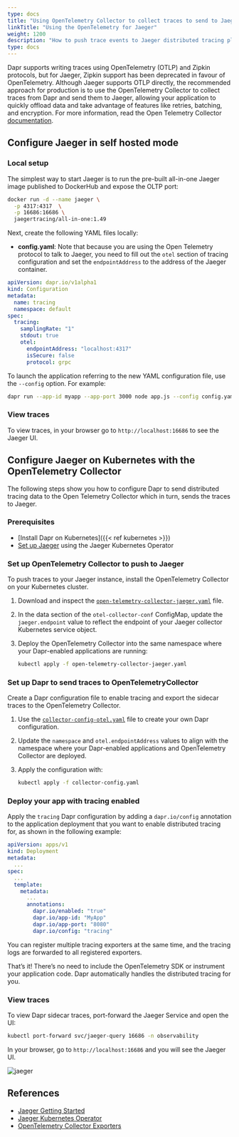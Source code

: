 ```yaml
---
type: docs
title: "Using OpenTelemetry Collector to collect traces to send to Jaeger"
linkTitle: "Using the OpenTelemetry for Jaeger"
weight: 1200
description: "How to push trace events to Jaeger distributed tracing platform, using the OpenTelemetry Collector."
type: docs
---
```


Dapr supports writing traces using OpenTelemetry (OTLP) and Zipkin protocols, but for Jaeger, Zipkin support has been deprecated in favour of OpenTelemetry. Although Jaeger supports OTLP directly, the recommended approach for production is to use the OpenTelemetry Collector to collect traces from Dapr and send them to Jaeger, allowing your application to quickly offload data and take advantage of features like retries, batching, and encryption. For more information, read the Open Telemetry Collector [documentation](https://opentelemetry.io/docs/collector/#when-to-use-a-collector).

## Configure Jaeger in self hosted mode

### Local setup

The simplest way to start Jaeger is to run the pre-built all-in-one Jaeger image published to DockerHub and expose the OLTP port:

```bash
docker run -d --name jaeger \
  -p 4317:4317  \
  -p 16686:16686 \
  jaegertracing/all-in-one:1.49
```

Next, create the following YAML files locally:

* **config.yaml**: Note that because you are using the Open Telemetry protocol
to talk to Jaeger, you need to fill out the `otel` section of tracing
configuration and set the `endpointAddress` to the address of the Jaeger
container.

```yaml
apiVersion: dapr.io/v1alpha1
kind: Configuration
metadata:
  name: tracing
  namespace: default
spec:
  tracing:
    samplingRate: "1"
    stdout: true
    otel:
      endpointAddress: "localhost:4317"
      isSecure: false
      protocol: grpc 
```

To launch the application referring to the new YAML configuration file, use
the `--config` option. For example:

```bash
dapr run --app-id myapp --app-port 3000 node app.js --config config.yaml
```

### View traces

To view traces, in your browser go to `http://localhost:16686` to see the Jaeger UI.

## Configure Jaeger on Kubernetes with the OpenTelemetry Collector

The following steps show you how to configure Dapr to send distributed tracing data to the Open Telemetry Collector which in turn, sends the traces to Jaeger.

### Prerequisites

- [Install Dapr on Kubernetes]({{< ref kubernetes >}})
- [Set up Jaeger](https://www.jaegertracing.io/docs/1.49/operator/) using the Jaeger Kubernetes Operator

### Set up OpenTelemetry Collector to push to Jaeger

To push traces to your Jaeger instance, install the OpenTelemetry Collector on your Kubernetes cluster.

1. Download and inspect the [`open-telemetry-collector-jaeger.yaml`](/docs/open-telemetry-collector/open-telemetry-collector-jaeger.yaml) file.

1. In the data section of the `otel-collector-conf` ConfigMap, update the `jaeger.endpoint` value to reflect the endpoint of your Jaeger collector Kubernetes service object.

1. Deploy the OpenTelemetry Collector into the same namespace where your Dapr-enabled applications are running:

   ```sh
   kubectl apply -f open-telemetry-collector-jaeger.yaml
   ```

### Set up Dapr to send traces to OpenTelemetryCollector

Create a Dapr configuration file to enable tracing and export the sidecar traces to the OpenTelemetry Collector.

1. Use the [`collector-config-otel.yaml`](/docs/open-telemetry-collector/collector-config-otel.yaml) file to create your own Dapr configuration.

1. Update the `namespace` and `otel.endpointAddress` values to align with the namespace where your Dapr-enabled applications and OpenTelemetry Collector are deployed.

1. Apply the configuration with:

   ```sh
   kubectl apply -f collector-config.yaml
   ```

### Deploy your app with tracing enabled

Apply the `tracing` Dapr configuration by adding a `dapr.io/config` annotation to the application deployment that you want to enable distributed tracing for, as shown in the following example:

  ```yaml
  apiVersion: apps/v1
  kind: Deployment
  metadata:
    ...
  spec:
    ...
    template:
      metadata:
        ...
        annotations:
          dapr.io/enabled: "true"
          dapr.io/app-id: "MyApp"
          dapr.io/app-port: "8080"
          dapr.io/config: "tracing"
  ```

You can register multiple tracing exporters at the same time, and the tracing logs are forwarded to all registered exporters.

That’s it! There’s no need to include the OpenTelemetry SDK or instrument your application code. Dapr automatically handles the distributed tracing for you.

### View traces

To view Dapr sidecar traces, port-forward the Jaeger Service and open the UI:

```bash
kubectl port-forward svc/jaeger-query 16686 -n observability
```

In your browser, go to `http://localhost:16686` and you will see the Jaeger UI.

![jaeger](/images/jaeger_ui.png)

## References

- [Jaeger Getting Started](https://www.jaegertracing.io/docs/1.49/getting-started/)
- [Jaeger Kubernetes Operator](https://www.jaegertracing.io/docs/1.49/operator/)
- [OpenTelemetry Collector Exporters](https://opentelemetry.io/docs/collector/configuration/#exporters)
